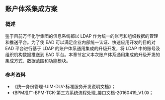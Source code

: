 ## 账户体系集成方案

### 概述

鉴于目前万华化学集团的信息系统都以 LDAP 作为统一的账号和组织数据的管理和推送平台。为了使 EAD 可以满足企业内部统一认证、快速应用开发的目的对 EAD 平台进行基于 LDAP 的账户体系通用集成的升级开发，将 LDAP 中的账号及组织机构数据推送到 EAD 平台。本章节定义本次账户体系通用集成的升级开发的集成方式、数据范围和功能模块。

### 参考资料

- 《统一身份管理-UIM-DLV-标准服务开发说明文档》；
- 《BPM推广-BPM-TCK-第三方系统流程处理_接口文档-20160419_V1.0》；
